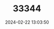 ---
title: "33344"
category: "Diplodiscus paniculatus"
draft: false
date: 2024-02-22 13:03:50
languages:
  Philippine (Other): ["Badabo", "Badabo", "balabo", "Balabo", "Balobo", "Balubu", "Barubo", "Barubu", "bukad", "Bukad", "Bukad", "Bulubu", "Bulugai", "Bulugug", "Buru", "Dupdupan", "manaring", "Manaring", "mangabu", "Mangabu", "maobo", "marobo", "Marobo", "Marubo", "mayobo", "Mayobo", "tagpam", "Tagpam", "talu-talu", "Talu-talu"]
  Tagalog: ["balabo", "Balabu", "banago", "Banago", "Kamiling", "Malubo", "puyus", "Puyus", "Balobo"]
  Iloko: ["balugo", "Balugo", "bulugug", "Kideng", "maramani", "Maramani"]
  Bikol: ["barobo", "Barobo", "Bulolo"]
  Cebuano: ["Maobo"]
---